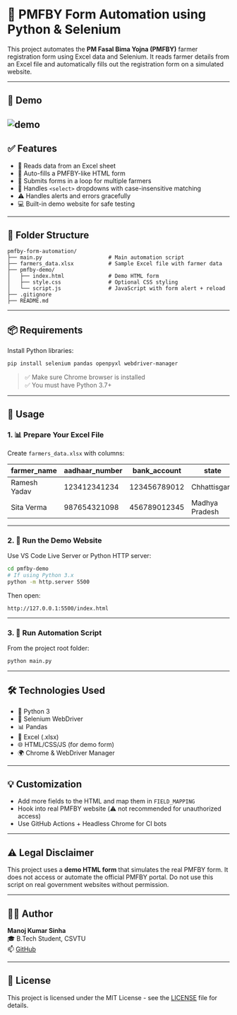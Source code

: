 # 🌾 PMFBY Form Automation using Python & Selenium

This project automates the **PM Fasal Bima Yojna (PMFBY)** farmer registration form using Excel data and Selenium. It reads farmer details from an Excel file and automatically fills out the registration form on a simulated website.

---

## 📸 Demo
![demo](docs/demo.gif) 
---

## ✅ Features

- 📄 Reads data from an Excel sheet
- 🤖 Auto-fills a PMFBY-like HTML form
- 🔁 Submits forms in a loop for multiple farmers
- 🧠 Handles `<select>` dropdowns with case-insensitive matching
- ⚠️ Handles alerts and errors gracefully
- 💻 Built-in demo website for safe testing

---

## 📁 Folder Structure

```
pmfby-form-automation/
├── main.py                     # Main automation script
├── farmers_data.xlsx           # Sample Excel file with farmer data
├── pmfby-demo/
│   ├── index.html              # Demo HTML form
│   ├── style.css               # Optional CSS styling
│   └── script.js               # JavaScript with form alert + reload
├── .gitignore
├── README.md
```

---

## 📦 Requirements

Install Python libraries:

```bash
pip install selenium pandas openpyxl webdriver-manager
```

> ✅ Make sure Chrome browser is installed  
> ✅ You must have Python 3.7+

---

## 🧪 Usage

### 1. 📊 Prepare Your Excel File

Create `farmers_data.xlsx` with columns:

| farmer_name   | aadhaar_number   | bank_account   | state           | district | crop_name |
|---------------|------------------|----------------|------------------|----------|-----------|
| Ramesh Yadav  | 123412341234     | 123456789012   | Chhattisgarh     | Raipur   | Rice      |
| Sita Verma    | 987654321098     | 456789012345   | Madhya Pradesh   | Durg     | Wheat     |

---

### 2. 🧪 Run the Demo Website

Use VS Code Live Server or Python HTTP server:

```bash
cd pmfby-demo
# If using Python 3.x
python -m http.server 5500
```

Then open:
```
http://127.0.0.1:5500/index.html
```

---

### 3. 🚀 Run Automation Script

From the project root folder:

```bash
python main.py
```

---

## 🛠️ Technologies Used

- 🐍 Python 3
- 🧪 Selenium WebDriver
- 📊 Pandas
- 📄 Excel (.xlsx)
- 🌐 HTML/CSS/JS (for demo form)
- 🌍 Chrome & WebDriver Manager

---

## 💡 Customization

- Add more fields to the HTML and map them in `FIELD_MAPPING`
- Hook into real PMFBY website (⚠️ not recommended for unauthorized access)
- Use GitHub Actions + Headless Chrome for CI bots

---

## ⚠️ Legal Disclaimer

This project uses a **demo HTML form** that simulates the real PMFBY form. It does not access or automate the official PMFBY portal. Do not use this script on real government websites without permission.

---

## 👨‍💻 Author

**Manoj Kumar Sinha**  
🎓 B.Tech Student, CSVTU  
📫 [GitHub](https://github.com/mksinha01)

---

## 📄 License

This project is licensed under the MIT License - see the [LICENSE](LICENSE) file for details.
